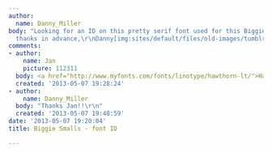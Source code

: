 ```yaml
---
author:
  name: Danny_Miller
body: "Looking for an ID on this pretty serif font used for this Biggie Smalls logo.\r\n\r\n\r\nmany
  thanks in advance,\r\nDanny[img:sites/default/files/old-images/tumblr_mlshypkGW61qhf6rqo1_500_4020.jpg]"
comments:
- author:
    name: Jan
    picture: 112311
  body: <a href="http://www.myfonts.com/fonts/linotype/hawthorn-lt/">Hawthorn</a>.
  created: '2013-05-07 19:28:24'
- author:
    name: Danny_Miller
  body: "Thanks Jan!!\r\n"
  created: '2013-05-07 19:48:59'
date: '2013-05-07 19:20:04'
title: Biggie Smalls - font ID

---
```

